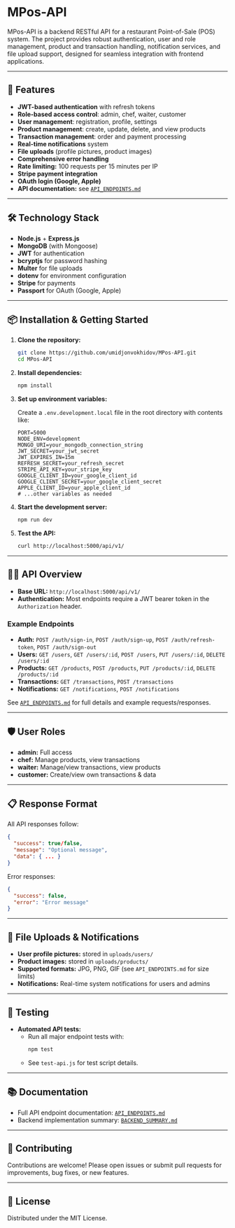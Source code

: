 # MPos-API

MPos-API is a backend RESTful API for a restaurant Point-of-Sale (POS) system. The project provides robust authentication, user and role management, product and transaction handling, notification services, and file upload support, designed for seamless integration with frontend applications.

---

## 🚀 Features

- **JWT-based authentication** with refresh tokens
- **Role-based access control**: admin, chef, waiter, customer
- **User management**: registration, profile, settings
- **Product management**: create, update, delete, and view products
- **Transaction management**: order and payment processing
- **Real-time notifications** system
- **File uploads** (profile pictures, product images)
- **Comprehensive error handling**
- **Rate limiting:** 100 requests per 15 minutes per IP
- **Stripe payment integration**
- **OAuth login (Google, Apple)**
- **API documentation:** see [`API_ENDPOINTS.md`](API_ENDPOINTS.md)

---

## 🛠️ Technology Stack

- **Node.js** + **Express.js**
- **MongoDB** (with Mongoose)
- **JWT** for authentication
- **bcryptjs** for password hashing
- **Multer** for file uploads
- **dotenv** for environment configuration
- **Stripe** for payments
- **Passport** for OAuth (Google, Apple)

---

## 📦 Installation & Getting Started

1. **Clone the repository:**
   ```bash
   git clone https://github.com/umidjonvokhidov/MPos-API.git
   cd MPos-API
   ```

2. **Install dependencies:**
   ```bash
   npm install
   ```

3. **Set up environment variables:**

   Create a `.env.development.local` file in the root directory with contents like:
   ```
   PORT=5000
   NODE_ENV=development
   MONGO_URI=your_mongodb_connection_string
   JWT_SECRET=your_jwt_secret
   JWT_EXPIRES_IN=15m
   REFRESH_SECRET=your_refresh_secret
   STRIPE_API_KEY=your_stripe_key
   GOOGLE_CLIENT_ID=your_google_client_id
   GOOGLE_CLIENT_SECRET=your_google_client_secret
   APPLE_CLIENT_ID=your_apple_client_id
   # ...other variables as needed
   ```

4. **Start the development server:**
   ```bash
   npm run dev
   ```

5. **Test the API:**
   ```bash
   curl http://localhost:5000/api/v1/
   ```

---

## 🧑‍💻 API Overview

- **Base URL:** `http://localhost:5000/api/v1/`
- **Authentication:** Most endpoints require a JWT bearer token in the `Authorization` header.

### Example Endpoints

- **Auth:** `POST /auth/sign-in`, `POST /auth/sign-up`, `POST /auth/refresh-token`, `POST /auth/sign-out`
- **Users:** `GET /users`, `GET /users/:id`, `POST /users`, `PUT /users/:id`, `DELETE /users/:id`
- **Products:** `GET /products`, `POST /products`, `PUT /products/:id`, `DELETE /products/:id`
- **Transactions:** `GET /transactions`, `POST /transactions`
- **Notifications:** `GET /notifications`, `POST /notifications`

See [`API_ENDPOINTS.md`](API_ENDPOINTS.md) for full details and example requests/responses.

---

## 🛡️ User Roles

- **admin:** Full access
- **chef:** Manage products, view transactions
- **waiter:** Manage/view transactions, view products
- **customer:** Create/view own transactions & data

---

## 📋 Response Format

All API responses follow:
```json
{
  "success": true/false,
  "message": "Optional message",
  "data": { ... }
}
```
Error responses:
```json
{
  "success": false,
  "error": "Error message"
}
```

---

## 📁 File Uploads & Notifications

- **User profile pictures:** stored in `uploads/users/`
- **Product images:** stored in `uploads/products/`
- **Supported formats:** JPG, PNG, GIF (see `API_ENDPOINTS.md` for size limits)
- **Notifications:** Real-time system notifications for users and admins

---

## 🧪 Testing

- **Automated API tests:**
  - Run all major endpoint tests with:
    ```bash
    npm test
    ```
  - See `test-api.js` for test script details.

---

## 📚 Documentation

- Full API endpoint documentation: [`API_ENDPOINTS.md`](API_ENDPOINTS.md)
- Backend implementation summary: [`BACKEND_SUMMARY.md`](BACKEND_SUMMARY.md)

---

## 🤝 Contributing

Contributions are welcome! Please open issues or submit pull requests for improvements, bug fixes, or new features.

---

## 📄 License

Distributed under the MIT License.
